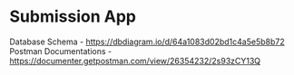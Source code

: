 # Submission App

Database Schema - https://dbdiagram.io/d/64a1083d02bd1c4a5e5b8b72<br/>
Postman Documentations - https://documenter.getpostman.com/view/26354232/2s93zCY13Q
